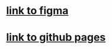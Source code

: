 # <a href="https://www.figma.com/file/eO0GtPpzjkHGKx9nfxH3oG/Webovio?node-id=7%3A2">link to figma</a>
# <a href="https://nazarbekuly7.github.io/first-landing/landing/index.html">link to github pages</a>
